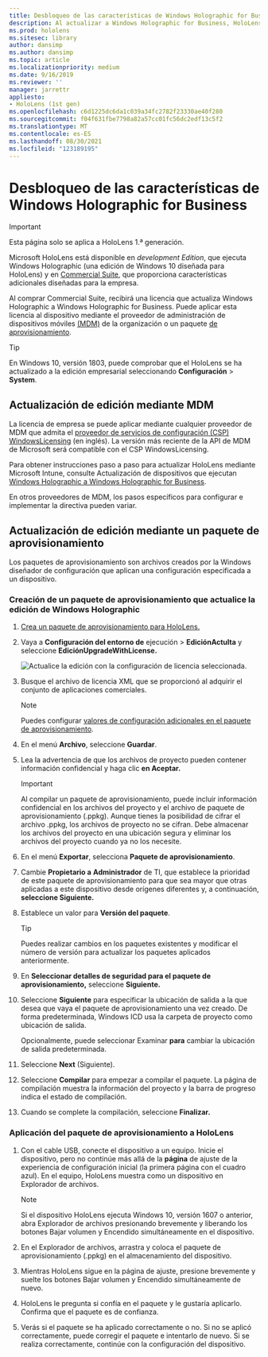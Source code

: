 ```yaml
---
title: Desbloqueo de las características de Windows Holographic for Business
description: Al actualizar a Windows Holographic for Business, HoloLens proporciona características adicionales diseñadas para la empresa.
ms.prod: hololens
ms.sitesec: library
author: dansimp
ms.author: dansimp
ms.topic: article
ms.localizationpriority: medium
ms.date: 9/16/2019
ms.reviewer: ''
manager: jarrettr
appliesto:
- HoloLens (1st gen)
ms.openlocfilehash: c6d1225dc6da1c039a34fc2782f23330ae40f280
ms.sourcegitcommit: f04f631fbe7798a82a57cc01fc56dc2edf13c5f2
ms.translationtype: MT
ms.contentlocale: es-ES
ms.lasthandoff: 08/30/2021
ms.locfileid: "123189195"
---
```

# <a name="unlock-windows-holographic-for-business-features"></a>Desbloqueo de las características de Windows Holographic for Business

> [!IMPORTANT]
> Esta página solo se aplica a HoloLens 1.ª generación.

Microsoft HoloLens está disponible en *development Edition*, que ejecuta Windows Holographic (una edición de Windows 10 diseñada para HoloLens) y en [Commercial Suite](hololens-commercial-features.md), que proporciona características adicionales diseñadas para la empresa.

Al comprar Commercial Suite, recibirá una licencia que actualiza Windows Holographic a Windows Holographic for Business. Puede aplicar esta licencia al dispositivo mediante el proveedor de administración de dispositivos móviles [(MDM)](#edition-upgrade-by-using-mdm) de la organización o un paquete [de aprovisionamiento](#edition-upgrade-by-using-a-provisioning-package).

> [!TIP]
> En Windows 10, versión 1803, puede comprobar que el HoloLens se ha actualizado a la edición empresarial seleccionando **Configuración**  >  **System**.

## <a name="edition-upgrade-by-using-mdm"></a>Actualización de edición mediante MDM

La licencia de empresa se puede aplicar mediante cualquier proveedor de MDM que admita el [proveedor de servicios de configuración (CSP) WindowsLicensing](https://msdn.microsoft.com/library/windows/hardware/dn904983.aspx) (en inglés). La versión más reciente de la API de MDM de Microsoft será compatible con el CSP WindowsLicensing.

Para obtener instrucciones paso a paso para actualizar HoloLens mediante Microsoft Intune, consulte Actualización de dispositivos que ejecutan [Windows Holographic a Windows Holographic for Business](/intune/holographic-upgrade).

 En otros proveedores de MDM, los pasos específicos para configurar e implementar la directiva pueden variar.

## <a name="edition-upgrade-by-using-a-provisioning-package"></a>Actualización de edición mediante un paquete de aprovisionamiento

Los paquetes de aprovisionamiento son archivos creados por la Windows diseñador de configuración que aplican una configuración especificada a un dispositivo.

### <a name="create-a-provisioning-package-that-upgrades-the-windows-holographic-edition"></a>Creación de un paquete de aprovisionamiento que actualice la edición de Windows Holographic

1. [Crea un paquete de aprovisionamiento para HoloLens.](hololens-provisioning.md)
1. Vaya a **Configuración del entorno de** ejecución  >  **EdiciónActulta** y seleccione **EdiciónUpgradeWithLicense.**

    ![Actualice la edición con la configuración de licencia seleccionada.](images/icd1.png)

1. Busque el archivo de licencia XML que se proporcionó al adquirir el conjunto de aplicaciones comerciales.

    > [!NOTE]
    > Puedes configurar [valores de configuración adicionales en el paquete de aprovisionamiento](hololens-provisioning.md).

1. En el menú **Archivo**, seleccione **Guardar**. 

1. Lea la advertencia de que los archivos de proyecto pueden contener información confidencial y haga clic **en Aceptar.**

    > [!IMPORTANT]
    > Al compilar un paquete de aprovisionamiento, puede incluir información confidencial en los archivos del proyecto y el archivo de paquete de aprovisionamiento (.ppkg). Aunque tienes la posibilidad de cifrar el archivo .ppkg, los archivos de proyecto no se cifran. Debe almacenar los archivos del proyecto en una ubicación segura y eliminar los archivos del proyecto cuando ya no los necesite.

1. En el menú **Exportar**, selecciona **Paquete de aprovisionamiento**.

1. Cambie **Propietario a** **Administrador** de TI, que establece la prioridad de este paquete de aprovisionamiento para que sea mayor que otras aplicadas a este dispositivo desde orígenes diferentes y, a continuación, **seleccione Siguiente.**

1. Establece un valor para **Versión del paquete**.

    > [!TIP]
    > Puedes realizar cambios en los paquetes existentes y modificar el número de versión para actualizar los paquetes aplicados anteriormente.

1. En **Seleccionar detalles de seguridad para el paquete de aprovisionamiento,** seleccione **Siguiente.**

1. Seleccione **Siguiente** para especificar la ubicación de salida a la que desea que vaya el paquete de aprovisionamiento una vez creado. De forma predeterminada, Windows ICD usa la carpeta de proyecto como ubicación de salida.

    Opcionalmente, puede seleccionar Examinar **para** cambiar la ubicación de salida predeterminada.

1. Seleccione **Next** (Siguiente).

1. Seleccione **Compilar** para empezar a compilar el paquete. La página de compilación muestra la información del proyecto y la barra de progreso indica el estado de compilación.

1. Cuando se complete la compilación, seleccione **Finalizar.**

### <a name="apply-the-provisioning-package-to-hololens"></a>Aplicación del paquete de aprovisionamiento a HoloLens

1. Con el cable USB, conecte el dispositivo a un equipo. Inicie el dispositivo, pero no continúe más allá de la **página** de ajuste de la experiencia de configuración inicial (la primera página con el cuadro azul). En el equipo, HoloLens muestra como un dispositivo en Explorador de archivos.

    > [!NOTE]
    > Si el dispositivo HoloLens ejecuta Windows 10, versión 1607 o anterior, abra Explorador de archivos presionando brevemente y  liberando  los botones Bajar volumen y Encendido simultáneamente en el dispositivo.

1. En el Explorador de archivos, arrastra y coloca el paquete de aprovisionamiento (.ppkg) en el almacenamiento del dispositivo.

1. Mientras HoloLens sigue en la página de ajuste, presione  brevemente  y suelte los botones Bajar volumen y Encendido simultáneamente de nuevo. 

1. HoloLens le pregunta si confía en el paquete y le gustaría aplicarlo. Confirma que el paquete es de confianza.

1. Verás si el paquete se ha aplicado correctamente o no. Si no se aplicó correctamente, puede corregir el paquete e intentarlo de nuevo. Si se realiza correctamente, continúe con la configuración del dispositivo.
